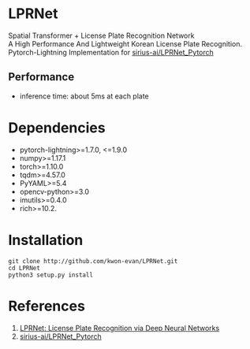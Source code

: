 # LPRNet
Spatial Transformer + License Plate Recognition Network \
A High Performance And Lightweight Korean License Plate Recognition.\
Pytorch-Lightning Implementation for [sirius-ai/LPRNet_Pytorch](https://github.com/sirius-ai/LPRNet_Pytorch)

## Performance
* inference time: about 5ms at each plate

# Dependencies
* pytorch-lightning>=1.7.0, <=1.9.0
* numpy>=1.17.1
* torch>=1.10.0
* tqdm>=4.57.0
* PyYAML>=5.4
* opencv-python>=3.0
* imutils>=0.4.0
* rich>=10.2.

# Installation
```shell
git clone http://github.com/kwon-evan/LPRNet.git
cd LPRNet
python3 setup.py install
```

# References
1. [LPRNet: License Plate Recognition via Deep Neural Networks](https://arxiv.org/abs/1806.10447v1)
2. [sirius-ai/LPRNet_Pytorch](https://github.com/sirius-ai/LPRNet_Pytorch)
